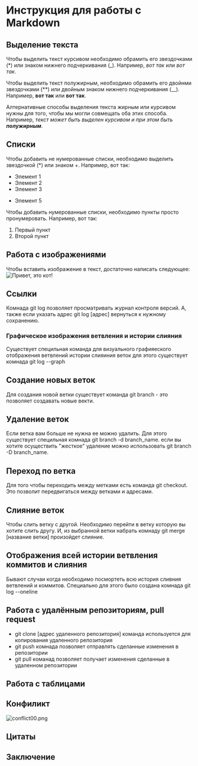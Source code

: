 # Инструкция для работы с Markdown

## Выделение текста

Чтобы выделить текст курсивом необходимо обрамить его звездочками (*) или знаком нижнего подчеркивания (_). Например, *вот так* или _вот так_.

Чтобы выделить текст полужирным, необходимо обрамить его двойнми звездочками (**) или двойным знаком нижнего подчеркивания (__). Например, **вот так** или __вот так__.

Алтернативные способы выделения текста жирным или курсивом нужны для того, чтобы мы могли совмещать оба этих способа. Например, _текст может быть выделен курсивом и при этом быть **полужирным**_.

## Списки

Чтобы добавить не нумерованные списки, необходимо выделить звездочкой (*) или знаком +. Например, вот так:
* Элемент 1
* Элемент 2
* Элемент 3
+ Элемент 5

Чтобы добавить нумерованные списки, необходимо пункты просто пронумеровать. Например, вот так:
1. Первый пункт
2. Второй пункт


## Работа с изображениями

Чтобы вставить изображение в текст, достаточно написать следующее:
![Привет, это кот!](cat.jpg)

## Ссылки
Комнада git log позволяет просматривать журнал контроля версий. А, также если указать адрес git log [адрес] вернуться к нужному сохранению.

### Графическое изображения ветвления и истории слияния
Существует специльная команда для визуального графияеского отображения ветвлений истории слияиния веток для этого существует комнада git log --graph

## Создание новых веток
Для создания новой ветки существует команда git branch - это позволяет создавать новые векти.

## Удаление веток
Если ветка вам больше не нужна ее можно удалить. Для этого существует специльная комнада git branch -d branch_name. если вы хотите осуществить "жесткое" удаление можно использовать git branch -D branch_name.

## Переход по ветка
Для того чтобы переходить между метками есть команда git checkout. Это позволит передвигаться между ветками и адресами.

## Слияние веток
Чтобы слить ветку с другой. Необходимо перейти в ветку которую вы хотите слить другу. И, из выбранной ветки набрать комнаду git merge [название ветки] произойдет слияние.
## Отображения всей истории ветвления коммитов и слияния
Бывают случаи когда необходимо посмортеть всю история сливния ветвлений и коммитов. Специально для этого было создана комнада git log --oneline

## Работа с удалённым репозиториям, pull request  
- git clone [адрес удаленного репозитория] команда используется для копирования удаленного репозитория  
- git push комнада позволяет отправлять сделанные изменения в репозитории  
- git pull команад позволяет получает изменения сделанные в удаленном репозитории

## Работа с таблицами

## Конфиликт
![сonflict00.png](Конфликт)

## Цитаты 

## Заключение